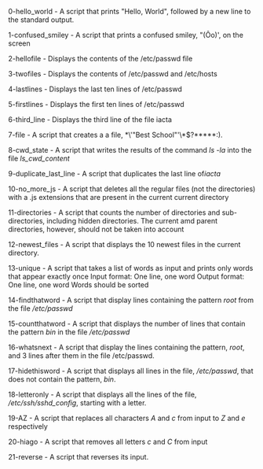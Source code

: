 0-hello_world - A script that prints "Hello, World", followed by a new line to the standard output.

1-confused_smiley - A script that prints a confused smiley, "(Ôo)', on the screen

2-hellofile - Displays the contents of the /etc/passwd file

3-twofiles - Displays the contents of /etc/passwd and /etc/hosts

4-lastlines - Displays the last ten lines of /etc/passwd

5-firstlines - Displays the first ten lines of /etc/passwd

6-third_line - Displays the third line of the file iacta

7-file - A script that creates a a file, \*\\'"Best School"\'\\*$\?\*\*\*\*\*:).

8-cwd_state - A script that writes the results of the command *ls -la* into the file *ls_cwd_content*

9-duplicate_last_line - A script that duplicates the last line of*iacta*

10-no_more_js - A script that deletes all the regular files (not the directories) with a .js extensions that are present in the current current directory

11-directories - A script that counts the number of directories and sub-directories, including hidden directories. The current amd parent directories, however, should not be taken into account

12-newest_files - A script that displays the 10 newest files in the current directory.

13-unique - A script that takes a list of words as input and prints only words that appear exactly once
	Input format: One line, one word
	Output format: One line, one word
	Words should be sorted

14-findthatword - A script that display lines containing the pattern *root* from the file */etc/passwd*

15-countthatword - A script that displays the number of lines that contain the pattern *bin* in the file */etc/passwd*

16-whatsnext - A script that display the lines containing the pattern, *root*, and 3 lines after them in the file /etc/passwd.

17-hidethisword - A script that displays all lines in the file, */etc/passwd*, that does not contain the pattern, *bin*.

18-letteronly - A script that displays all the lines of the file, */etc/ssh/sshd_config*, starting with a letter.

19-AZ - A script that replaces all characters *A* and *c* from input to *Z* and *e* respectively

20-hiago - A script that removes all letters *c* and *C* from input

21-reverse - A script that reverses its input.
